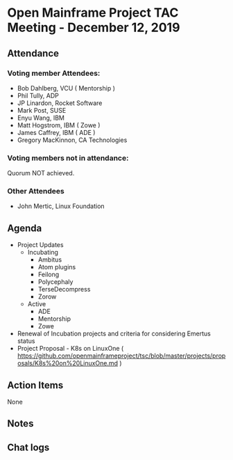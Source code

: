 # Open Mainframe Project TAC Meeting - December 12, 2019

## Attendance

### Voting member Attendees:

* Bob Dahlberg, VCU ( Mentorship )
* Phil Tully, ADP
* JP Linardon, Rocket Software
* Mark Post, SUSE
* Enyu Wang, IBM
* Matt Hogstrom, IBM ( Zowe )
* James Caffrey, IBM ( ADE )
* Gregory MacKinnon, CA Technologies

### Voting members not in attendance:

Quorum NOT achieved.

### Other Attendees

* John Mertic, Linux Foundation

## Agenda

* Project Updates
  * Incubating
    * Ambitus
    * Atom plugins
    * Feilong
    * Polycephaly
    * TerseDecompress
    * Zorow
  * Active
    * ADE
    * Mentorship
    * Zowe
* Renewal of Incubation projects and criteria for considering Emertus status
* Project Proposal - K8s on LinuxOne ( https://github.com/openmainframeproject/tsc/blob/master/projects/proposals/K8s%20on%20LinuxOne.md )

## Action Items

None

## Notes

## Chat logs
